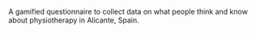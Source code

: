 A gamified questionnaire to collect data on what people think and know about physiotherapy in Alicante, Spain.
